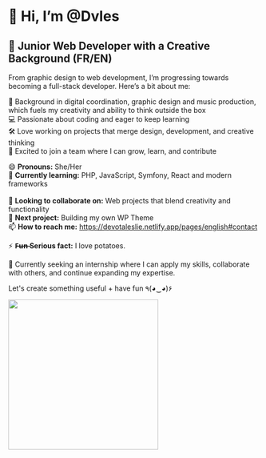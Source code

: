 # 👋 Hi, I’m @Dvles  

## 🚀 Junior Web Developer with a Creative Background  (FR/EN)

From graphic design to web development, I’m progressing towards becoming a full-stack developer. Here’s a bit about me:  

🎨 Background in digital coordination, graphic design and music production, which fuels my creativity and ability to think outside the box  <br> 
💻 Passionate about coding and eager to keep learning  <br> 
🛠️ Love working on projects that merge design, development, and creative thinking  <br> 
🤝 Excited to join a team where I can grow, learn, and contribute  <br> 

😄 **Pronouns:** She/Her <br>
🌱 **Currently learning:** PHP, JavaScript, Symfony, React and modern frameworks <br>  
💞️ **Looking to collaborate on:** Web projects that blend creativity and functionality  <br>
🚀 **Next project:** Building my own WP Theme <br>
📫 **How to reach me:** https://devotaleslie.netlify.app/pages/english#contact <br>

⚡ **F̶u̶n̶  Serious fact:** I love potatoes.

🚀 Currently seeking an internship where I can apply my skills, collaborate with others, and continue expanding my expertise.  

Let's create something useful + have fun ٩(◕‿◕)۶  

<img src="https://s3.gifyu.com/images/bbm7G.gif" width="300px">
